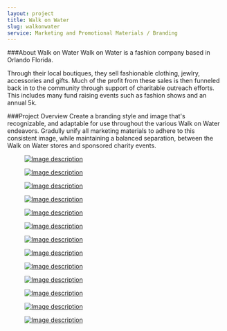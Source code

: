 ```yaml
---
layout: project
title: Walk on Water
slug: walkonwater
service: Marketing and Promotional Materials / Branding
---
```


###About Walk on Water
Walk on Water is a fashion company based in Orlando Florida.

Through their local boutiques, they sell fashionable clothing, jewlry, accessories and gifts. Much of the profit from these sales is then funneled back in to the community through support of charitable outreach efforts. This includes many fund raising events such as fashion shows and an annual 5k.

###Project Overview
Create a branding style and image that's recognizable, and adaptable for use throughout the various Walk on Water endeavors. Gradully unify all marketing materials to adhere to this consistent image, while maintaining a balanced separation, between the Walk on Water stores and sponsored charity events.

<div class="gallery" itemscope itemtype="http://schema.org/ImageGallery">
  <div class="gallery-group">
    <figure itemprop="associatedMedia" itemscope itemtype="http://schema.org/ImageObject">
      <a href="gallery/wow-eventad-web.jpg" itemprop="contentUrl" data-size="1280x1000"><img src="gallery/wow-eventad-web-thumb.jpg" itemprop="thumbnail" alt="Image description" /></a>
    </figure>
    <figure itemprop="associatedMedia" itemscope itemtype="http://schema.org/ImageObject">
      <a href="gallery/westin-ad-web.jpg" itemprop="contentUrl" data-size="1280x960"><img src="gallery/westin-ad-web-thumb.jpg" itemprop="thumbnail" alt="Image description" /></a>
    </figure>
    <figure class="large" iitemprop="associatedMedia" itemscope itemtype="http://schema.org/ImageObject">
      <a href="gallery/winterpark-poster-web.jpg" itemprop="contentUrl" data-size="1200x869"><img src="gallery/winterpark-poster-web-thumb.jpg" itemprop="thumbnail" alt="Image description" /></a>
    </figure>
  </div>
  <div class="gallery-group">
    <figure itemprop="associatedMedia" itemscope itemtype="http://schema.org/ImageObject">
      <a href="gallery/wow-couponcard-back.jpg" itemprop="contentUrl" data-size="1280x1000"><img src="gallery/wow-couponcard-back-thumb.jpg" itemprop="thumbnail" alt="Image description" /></a>
    </figure>
    <figure itemprop="associatedMedia" itemscope itemtype="http://schema.org/ImageObject">
      <a href="gallery/wow-couponcard-closeup.jpg" itemprop="contentUrl" data-size="1280x960"><img src="gallery/wow-couponcard-closeup-thumb.jpg" itemprop="thumbnail" alt="Image description" /></a>
    </figure>
    <figure class="large left" iitemprop="associatedMedia" itemscope itemtype="http://schema.org/ImageObject">
      <a href="gallery/wow-couponcard-front.jpg" itemprop="contentUrl" data-size="1200x869"><img src="gallery/wow-couponcard-front-thumb.jpg" itemprop="thumbnail" alt="Image description" /></a>
    </figure>
  </div>
  <div class="gallery-group">
    <figure class="tall" itemprop="associatedMedia" itemscope itemtype="http://schema.org/ImageObject">
      <a href="gallery/powerofpink-shirt-poster-web.jpg" itemprop="contentUrl" data-size="1280x1000"><img src="gallery/powerofpink-shirt-poster-web-thumb.jpg" itemprop="thumbnail" alt="Image description" /></a>
    </figure>
    <figure class="large" iitemprop="associatedMedia" itemscope itemtype="http://schema.org/ImageObject">
      <a href="gallery/merchandise-tags-web.jpg" itemprop="contentUrl" data-size="1200x869"><img src="gallery/merchandise-tags-web-thumb.jpg" itemprop="thumbnail" alt="Image description" /></a>
    </figure>
  </div>
  <div class="gallery-group">
    <figure itemprop="associatedMedia" itemscope itemtype="http://schema.org/ImageObject">
      <a href="gallery/5k-postcard-web.jpg" itemprop="contentUrl" data-size="1280x1000"><img src="gallery/5k-postcard-web-thumb.jpg" itemprop="thumbnail" alt="Image description" /></a>
    </figure>
    <figure itemprop="associatedMedia" itemscope itemtype="http://schema.org/ImageObject">
      <a href="gallery/pandora-bracelet-web.jpg" itemprop="contentUrl" data-size="1280x960"><img src="gallery/pandora-bracelet-web-thumb.jpg" itemprop="thumbnail" alt="Image description" /></a>
    </figure>
    <figure class="large left" iitemprop="associatedMedia" itemscope itemtype="http://schema.org/ImageObject">
      <a href="gallery/lmhs-magazine-web.jpg" itemprop="contentUrl" data-size="1200x869"><img src="gallery/lmhs-magazine-web-thumb.jpg" itemprop="thumbnail" alt="Image description" /></a>
    </figure>
  </div>
  <div class="gallery-group">
    <figure class="half" itemprop="associatedMedia" itemscope itemtype="http://schema.org/ImageObject">
      <a href="gallery/valentines-shirt-poster-web.jpg" itemprop="contentUrl" data-size="1280x1000"><img src="gallery/valentines-shirt-poster-web-thumb.jpg" itemprop="thumbnail" alt="Image description" /></a>
    </figure>
    <figure class="half" iitemprop="associatedMedia" itemscope itemtype="http://schema.org/ImageObject">
      <a href="gallery/wow-business-card-animation.gif" itemprop="contentUrl" data-size="1200x869"><img src="gallery/wow-business-card-animation.gif" itemprop="thumbnail" alt="Image description" /></a>
    </figure>
  </div>

</div>
